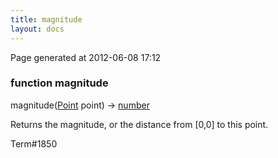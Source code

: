 ```yaml
---
title: magnitude
layout: docs
---
```


<div class="bottom_right_note">Page generated at 2012-06-08 17:12</div>
<h3><span class="minor">function</span> magnitude</h3>

magnitude(<a href="/docs/Point.html">Point</a> point) -> <a href="/docs/number.html">number</a>
<p>Returns the magnitude, or the distance from [0,0] to this point.</p>

<p><span class="extra_minor">Term#1850</span></p>
